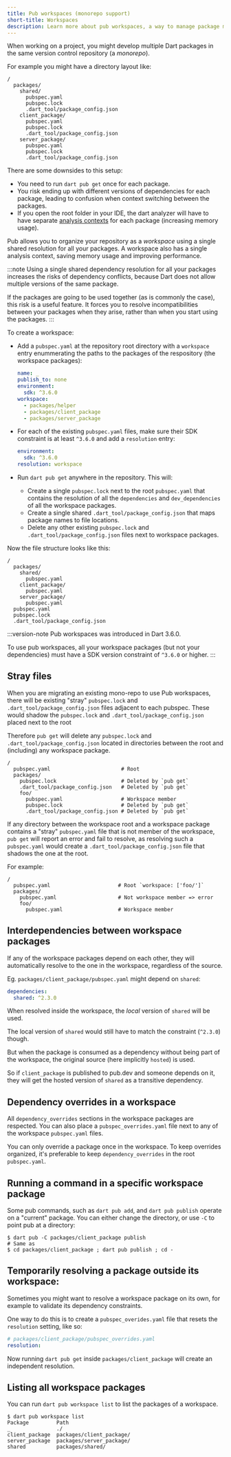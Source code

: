 ```yaml
---
title: Pub workspaces (monorepo support)
short-title: Workspaces
description: Learn more about pub workspaces, a way to manage package monorepos.
---
```


When working on a project, you might develop multiple Dart packages in the same
version control repository (a _monorepo_).

For example you might have a directory layout like: 

```console
/
  packages/
    shared/
      pubspec.yaml
      pubspec.lock
      .dart_tool/package_config.json
    client_package/
      pubspec.yaml
      pubspec.lock
      .dart_tool/package_config.json
    server_package/
      pubspec.yaml
      pubspec.lock
      .dart_tool/package_config.json
```

There are some downsides to this setup:

* You need to run `dart pub get` once for each package.
* You risk ending up with different versions of dependencies for each package,
  leading to confusion when context switching between the packages.
* If you open the root folder in your IDE, the dart analyzer will have to have
  separate [analysis contexts][] for each package (increasing memory usage).

Pub allows you to organize your repository as a _workspace_ using a single
shared resolution for all your packages. 
A workspace also has a single analysis context,
saving memory usage and improving performance.

[analysis contexts]: /resources/glossary#analysis-context

:::note
Using a single shared dependency resolution for all your packages increases
the risks of dependency conflicts, because Dart does not allow multiple versions
of the same package.

If the packages are going to be used together (as is commonly the case),
this risk is a useful feature. It forces you to resolve incompatibilities between
your packages when they arise, rather than when you start using the packages.
:::

To create a workspace:

* Add a `pubspec.yaml` at the repository root directory with a `workspace` entry
  enummerating the paths to the packages of the respository (the workspace
  packages):

  ```yaml
  name: _
  publish_to: none
  environment:
    sdk: ^3.6.0
  workspace:
    - packages/helper
    - packages/client_package
    - packages/server_package
  ```

* For each of the existing `pubspec.yaml` files, make sure their SDK constraint
  is at least `^3.6.0` and add a `resolution` entry:

  ```yaml
  environment:
    sdk: ^3.6.0
  resolution: workspace
  ```

* Run `dart pub get` anywhere in the repository. This will:
  * Create a single `pubspec.lock` next to the root `pubspec.yaml` that contains
    the resolution of all the `dependencies` and `dev_dependencies` of all the
    workspace packages. 
  * Create a single shared `.dart_tool/package_config.json` that maps package
    names to file locations.
  * Delete any other existing `pubspec.lock` and
    `.dart_tool/package_config.json` files next to workspace packages.

Now the file structure looks like this:

```console
/
  packages/
    shared/
      pubspec.yaml
    client_package/
      pubspec.yaml
    server_package/
      pubspec.yaml
  pubspec.yaml
  pubspec.lock
  .dart_tool/package_config.json
```

:::version-note
Pub workspaces was introduced in Dart 3.6.0.

To use pub workspaces, all your workspace packages (but not your dependencies)
must have a SDK version constraint of `^3.6.0` or higher.
:::

<a name='stray-files'></a>
## Stray files

When you are migrating an existing mono-repo to use Pub workspaces, there will
be existing "stray" `pubspec.lock` and `.dart_tool/package_config.json` files
adjacent to each pubspec. These would shadow the `pubspec.lock` and
`.dart_tool/package_config.json` placed next to the root

Therefore `pub get` will delete any `pubspec.lock` and
`.dart_tool/package_config.json` located in directories between the root and
(including) any workspace package.

```
/
  pubspec.yaml                       # Root
  packages/
    pubspec.lock                     # Deleted by `pub get`
    .dart_tool/package_config.json   # Deleted by `pub get`
    foo/
      pubspec.yaml                   # Workspace member
      pubspec.lock                   # Deleted by `pub get`
      .dart_tool/package_config.json # Deleted by `pub get`
```

If any directory between the workspace root and a workspace package contains a
"stray" `pubspec.yaml` file that is not member of the workspace, `pub get` will
report an error and fail to resolve, as resolving such a `pubspec.yaml` would
create a `.dart_tool/package_config.json` file that shadows the one at the root.

For example:
```
/
  pubspec.yaml                      # Root `workspace: ['foo/']`
  packages/
    pubspec.yaml                    # Not workspace member => error
    foo/
      pubspec.yaml                  # Workspace member
```


## Interdependencies between workspace packages

If any of the workspace packages depend on each other, they will automatically
resolve to the one in the workspace, regardless of the source.

Eg. `packages/client_package/pubspec.yaml` might depend on `shared`:

```yaml
dependencies:
  shared: ^2.3.0
```

When resolved inside the workspace, the _local_ version of `shared` will be
used. 

The local version of `shared` would still have to match the constraint
(`^2.3.0`) though.

But when the package is consumed as a dependency without being part of the
workspace, the original source (here implicitly `hosted`) is used.

So if `client_package` is published to pub.dev and someone depends on it, they
will get the hosted version of `shared` as a transitive dependency.

## Dependency overrides in a workspace

All `dependency_overrides` sections in the workspace packages are respected.
You can also place a `pubspec_overrides.yaml` file next to any of the
workspace `pubspec.yaml` files.

You can only override a package once in the workspace. To keep overrides organized,
it's preferable to keep `dependency_overrides` in the root `pubspec.yaml`.

## Running a command in a specific workspace package

Some pub commands, such as `dart pub add`, and `dart pub publish` operate on a
"current" package. You can either change the directory, or use `-C` to point pub at
a directory:

```console
$ dart pub -C packages/client_package publish
# Same as
$ cd packages/client_package ; dart pub publish ; cd -
```

## Temporarily resolving a package outside its workspace:

Sometimes you might want to resolve a workspace package on its own, for example
to validate its dependency constraints.

One way to do this is to create a `pubspec_overides.yaml` file that resets the
`resolution` setting, like so:

```yaml
# packages/client_package/pubspec_overrides.yaml
resolution:
```

Now running `dart pub get` inside `packages/client_package` will create an
independent resolution.

## Listing all workspace packages

You can run `dart pub workspace list` to list the packages of a workspace.

```console
$ dart pub workspace list
Package         Path                      
_               ./                        
client_package  packages/client_package/  
server_package  packages/server_package/  
shared          packages/shared/
```
